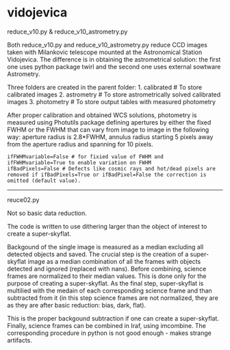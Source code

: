 # vidojevica

 reduce_v10.py & reduce_v10_astrometry.py

Both reduce_v10.py and reduce_v10_astrometry.py reduce CCD images taken with Milankovic telescope mounted at the Astronomical Station Vidojevica. The difference is in obtaining the astrometrical solution: the first one uses python package twirl and the second one uses external sowtware Astrometry. 

Three folders are created in the parent folder: 
    1. calibrated # To store calibrated images
    2. astrometry # To store astrometrically solved calibrated images
    3. photometry # To store output tables with measured photometry

After proper calibration and obtained WCS solutions, photometry is measured using Photutils package defining apertures by either the fixed FWHM or the FWHM that can vary from image to image in the following way: aperture radius is 2.8*FWHM, annulus radius starting 5 pixels away from the aperture radius and spanning for 10 pixels. 

    ifFWHMvariable=False # for fixied value of FWHM and ifFWHMvariable=True to enable variation on FWHM
    ifBadPixels=False # Defects like cosmic rays and hot/dead pixels are removed if ifBadPixels=True or ifBadPixel=False the correction is omitted (default value).

--------------------------------------------------------------------------------------------------

reuce02.py

Not so basic data reduction. 

The code is written to use dithering larger than the object of interest to create a super-skyflat. 

Backgound of the single image is measured as a median excluding all detected objects and saved. The crucial step is the creation of a super-skyflat image as a median combination of all the frames with objects detected and ignored (replaced with nans). Before combining, science frames are normalized to their median values. This is done only for the purpose of creating a super-skyflat. As the final step, super-skyflat is multilied with the medain of each corresponding science frame and than subtracted from it (in this step science frames are not normalized, they are as they are after basic reduction: bias, dark, flat). 

This is the proper backgound subtraction if one can create a super-skyflat. Finally, science frames can be combined in Iraf, using imcombine. The corresponding procedure in python is not good enough - makes strange artifacts.  

